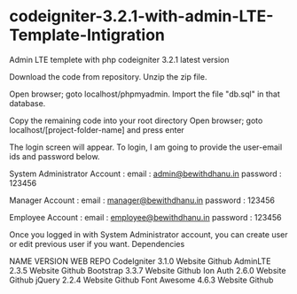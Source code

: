 # codeigniter-3.2.1-with-admin-LTE-Template-Intigration
Admin LTE templete with php codeigniter 3.2.1 latest version 

Download the code from repository. Unzip the zip file. 

Open browser; goto localhost/phpmyadmin. 
Import the file "db.sql" in that database. 

Copy the remaining code into your root directory Open browser; goto localhost/[project-folder-name] and press enter

The login screen will appear. 
To login, I am going to provide the user-email ids and password below. 

System Administrator Account : 
email : admin@bewithdhanu.in 
password : 123456 

Manager Account : 
email : manager@bewithdhanu.in 
password : 123456 

Employee Account : 
email : employee@bewithdhanu.in 
password : 123456 

Once you logged in with System Administrator account, you can create user or edit previous user if you want.
Dependencies

NAME	VERSION	WEB	REPO
CodeIgniter	3.1.0	Website	Github
AdminLTE	2.3.5	Website	Github
Bootstrap	3.3.7	Website	Github
Ion Auth	2.6.0	Website	Github
jQuery	2.2.4	Website	Github
Font Awesome	4.6.3	Website	Github
